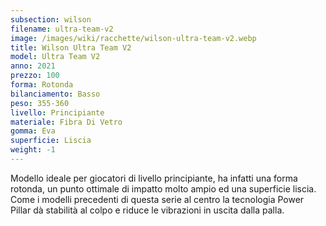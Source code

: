 ```yaml
---
subsection: wilson
filename: ultra-team-v2
image: /images/wiki/racchette/wilson-ultra-team-v2.webp
title: Wilson Ultra Team V2
model: Ultra Team V2
anno: 2021
prezzo: 100
forma: Rotonda
bilanciamento: Basso
peso: 355-360
livello: Principiante
materiale: Fibra Di Vetro
gomma: Eva
superficie: Liscia
weight: -1
---
```

Modello ideale per giocatori di livello principiante, ha infatti una forma rotonda, un punto ottimale di impatto molto ampio ed una superficie liscia. Come i modelli precedenti di questa serie al centro la tecnologia Power Pillar dà stabilità al colpo e riduce le vibrazioni in uscita dalla palla.